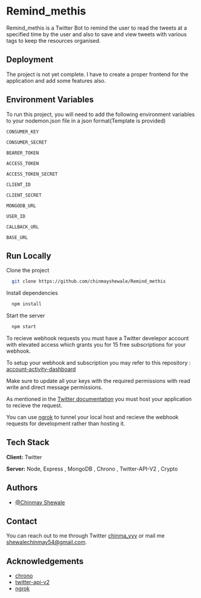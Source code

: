 
# Remind_methis 

Remind_methis is a Twitter Bot to remind the user to read the tweets at a specified time by the user and also to save and view tweets with various tags to keep the resources organised.


## Deployment

The project is not yet complete. I have to create a proper frontend for the application and add some features also.


## Environment Variables

To run this project, you will need to add the following environment variables to your nodemon.json file in a json format(Template is provided)

`CONSUMER_KEY`

`CONSUMER_SECRET`

`BEARER_TOKEN`

`ACCESS_TOKEN`

`ACCESS_TOKEN_SECRET`

`CLIENT_ID`

`CLIENT_SECRET`

`MONGODB_URL`

`USER_ID`

`CALLBACK_URL`

`BASE_URL`



## Run Locally

Clone the project

```bash
  git clone https://github.com/chinmayshewale/Remind_methis
```



Install dependencies

```bash
  npm install
```

Start the server

```bash
  npm start
```
To recieve webhook requests you must have a Twitter develepor account with elevated access which grants you for 15 free subscriptions for your webhook.

To setup your webhook and subscription you may refer to this repository : [account-activity-dashboard](https://github.com/twitterdev/account-activity-dashboard)

Make sure to update all your keys with the required permissions with read write and direct message permissions.

As mentioned in the  [Twitter documentation](https://developer.twitter.com/en/docs/twitter-api/enterprise/account-activity-api/guides/getting-started-with-webhooks) you must host your application to recieve the request.

You can use [ngrok](https://ngrok.com/) to tunnel your local host and recieve the webhook requests for development rather than hosting it.
## Tech Stack

**Client:** Twitter 

**Server:** Node, Express , MongoDB , Chrono , Twitter-API-V2 , Crypto


## Authors

- [@Chinmay Shewale](https://www.github.com/chinmayshewale)


## Contact

You can reach out to me through Twitter [chinma_yyy](https://www.twitter.com/chinma_yyy) or mail me shewalechinmay54@gmail.com.


## Acknowledgements

 - [chrono](https://github.com/wanasit/chrono)
 - [twitter-api-v2](https://github.com/plhery/node-twitter-api-v2)
 - [ngrok](https://ngrok.com/)

